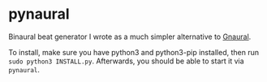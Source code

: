 # pynaural
Binaural beat generator I wrote as a much simpler alternative to [Gnaural](http://gnaural.sourceforge.net/).

To install, make sure you have python3 and python3-pip installed, then run `sudo python3 INSTALL.py`. Afterwards, you should be able to start it via `pynaural`. 

